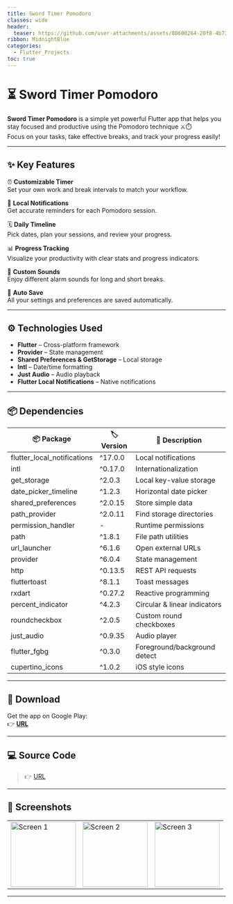 ```yaml
---
title: Sword Timer Pomodoro
classes: wide
header:
  teaser: https://github.com/user-attachments/assets/80600264-20f8-4b73-8cdf-e0345baba3b1
ribbon: MidnightBlue
categories:
  - Flutter_Projects
toc: true
---
```


# ⏳ Sword Timer Pomodoro

**Sword Timer Pomodoro** is a simple yet powerful Flutter app that helps you stay focused and productive using the Pomodoro technique ⚔️⏱️  
Focus on your tasks, take effective breaks, and track your progress easily!

---

## ✨ Key Features

⏰ **Customizable Timer**  
Set your own work and break intervals to match your workflow.

🔔 **Local Notifications**  
Get accurate reminders for each Pomodoro session.

🗓️ **Daily Timeline**  
Pick dates, plan your sessions, and review your progress.

📊 **Progress Tracking**  
Visualize your productivity with clear stats and progress indicators.

🎵 **Custom Sounds**  
Enjoy different alarm sounds for long and short breaks.

💾 **Auto Save**  
All your settings and preferences are saved automatically.

---

## ⚙️ Technologies Used

- **Flutter** – Cross-platform framework
- **Provider** – State management
- **Shared Preferences & GetStorage** – Local storage
- **Intl** – Date/time formatting
- **Just Audio** – Audio playback
- **Flutter Local Notifications** – Native notifications

---

## 📦 Dependencies

| 📦 Package                 | 🏷️ Version | 📝 Description                |
|----------------------------|------------|-------------------------------|
| flutter_local_notifications | ^17.0.0   | Local notifications           |
| intl                        | ^0.17.0   | Internationalization          |
| get_storage                 | ^2.0.3    | Local key-value storage       |
| date_picker_timeline        | ^1.2.3    | Horizontal date picker        |
| shared_preferences          | ^2.0.15   | Store simple data             |
| path_provider               | ^2.0.11   | Find storage directories      |
| permission_handler          | -         | Runtime permissions           |
| path                        | ^1.8.1    | File path utilities           |
| url_launcher                | ^6.1.6    | Open external URLs            |
| provider                    | ^6.0.4    | State management              |
| http                        | ^0.13.5   | REST API requests             |
| fluttertoast                | ^8.1.1    | Toast messages                |
| rxdart                      | ^0.27.2   | Reactive programming          |
| percent_indicator           | ^4.2.3    | Circular & linear indicators  |
| roundcheckbox               | ^2.0.5    | Custom round checkboxes       |
| just_audio                  | ^0.9.35   | Audio player                  |
| flutter_fgbg                | ^0.3.0    | Foreground/background detect  |
| cupertino_icons             | ^1.0.2    | iOS style icons               |

---

## 📲 Download

Get the app on Google Play:  
👉 [**URL**](https://play.google.com/store/apps/details?id=sword.example.timer)

---

## 💻 Source Code
> 👉 [URL](https://github.com/AbdoOo20/sword-timer-pomodoro)

---

## 📸 Screenshots

<table>
  <tr>
    <td><img src="https://github.com/user-attachments/assets/aa1dd98d-57a4-4e4d-a965-4d20dd55695d" alt="Screen 1" width="150" /></td>
    <td><img src="https://github.com/user-attachments/assets/1ba120a9-a673-4e97-849e-b7a42a97e29f" alt="Screen 2" width="150" /></td>
    <td><img src="https://github.com/user-attachments/assets/1e812a8a-b038-455c-8f60-ccb3bdc7b28e" alt="Screen 3" width="150" /></td>
  </tr>
</table>

---
